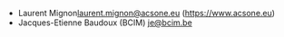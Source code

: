 - Laurent Mignon<laurent.mignon@acsone.eu> (https://www.acsone.eu)
- Jacques-Etienne Baudoux (BCIM) <je@bcim.be>
